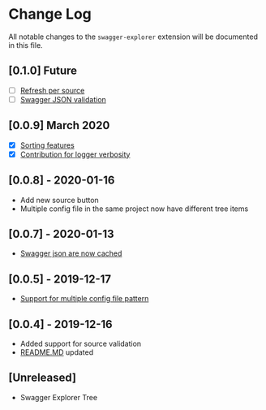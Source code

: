 # Change Log

All notable changes to the `swagger-explorer` extension will be documented in this file.

## [0.1.0] Future

* [ ] [Refresh per source](https://github.com/dardino/vscode-swagger-explorer/issues/11)
* [ ] [Swagger JSON validation](https://github.com/dardino/vscode-swagger-explorer/issues/12)

## [0.0.9] March 2020

* [x] [Sorting features](https://github.com/dardino/vscode-swagger-explorer/issues/17)
* [x] [Contribution for logger verbosity](https://github.com/dardino/vscode-swagger-explorer/issues/16)

## [0.0.8] - 2020-01-16

* Add new source button
* Multiple config file in the same project now have different tree items

## [0.0.7] - 2020-01-13

* [Swagger json are now cached](https://github.com/dardino/vscode-swagger-explorer/pull/14)

## [0.0.5] - 2019-12-17

* [Support for multiple config file pattern](https://github.com/dardino/vscode-swagger-explorer/pull/8)

## [0.0.4] - 2019-12-16

* Added support for source validation
* [README.MD](README.md) updated

## [Unreleased]

* Swagger Explorer Tree
